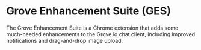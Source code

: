 Grove Enhancement Suite (GES)
=======================
The Grove Enhancement Suite is a Chrome extension that adds some much-needed enhancements to the Grove.io chat client, including improved notifications and drag-and-drop image upload.
